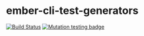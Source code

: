 # ember-cli-test-generators

[![Build Status](https://travis-ci.org/onechiporenko/ember-cli-test-generators.svg?branch=master)](https://travis-ci.org/onechiporenko/ember-cli-test-generators)
[![Mutation testing badge](https://badge.stryker-mutator.io/github.com/onechiporenko/ember-cli-test-generators/master)](https://stryker-mutator.github.io)